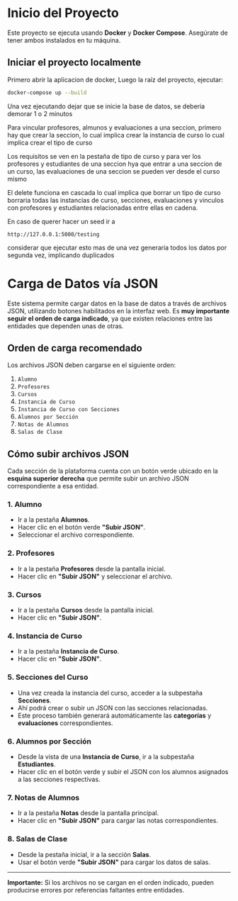 # Inicio del Proyecto

Este proyecto se ejecuta usando **Docker** y **Docker Compose**. Asegúrate de tener ambos instalados en tu máquina.

## Iniciar el proyecto localmente

Primero abrir la aplicacion de docker,
Luego la raíz del proyecto, ejecutar:

```bash
docker-compose up --build
```
Una vez ejecutando dejar que se inicie la base de datos, se deberia demorar 1 o 2 minutos

Para vincular profesores, almunos y evaluaciones a una seccion, primero hay que crear la seccion, lo cual implica crear la instancia de curso lo cual implica crear el tipo de curso

Los requisitos se ven en la pestaña de tipo de curso y para ver los profesores y estudiantes de una seccion hya que entrar a una seccion de un curso,
las evaluaciones de una seccion se pueden ver desde el curso mismo

El delete funciona en cascada lo cual implica que borrar un tipo de curso borraria todas las instancias de curso, secciones, evaluaciones y vinculos con profesores y estudiantes relacionadas entre ellas en cadena.

En caso de querer hacer un seed ir a 
```
http://127.0.0.1:5000/testing
```
considerar que ejecutar esto mas de una vez generaria todos los datos por segunda vez, implicando duplicados

# Carga de Datos vía JSON

Este sistema permite cargar datos en la base de datos a través de archivos JSON, utilizando botones habilitados en la interfaz web. Es **muy importante seguir el orden de carga indicado**, ya que existen relaciones entre las entidades que dependen unas de otras.

## Orden de carga recomendado

Los archivos JSON deben cargarse en el siguiente orden:

1. `Alumno`
2. `Profesores`
3. `Cursos`
4. `Instancia de Curso`
5. `Instancia de Curso con Secciones`
6. `Alumnos por Sección`
7. `Notas de Alumnos`
8. `Salas de Clase`

## Cómo subir archivos JSON

Cada sección de la plataforma cuenta con un botón verde ubicado en la **esquina superior derecha** que permite subir un archivo JSON correspondiente a esa entidad.

### 1. Alumno
- Ir a la pestaña **Alumnos**.
- Hacer clic en el botón verde **"Subir JSON"**.
- Seleccionar el archivo correspondiente.

### 2. Profesores
- Ir a la pestaña **Profesores** desde la pantalla inicial.
- Hacer clic en **"Subir JSON"** y seleccionar el archivo.

### 3. Cursos
- Ir a la pestaña **Cursos** desde la pantalla inicial.
- Hacer clic en **"Subir JSON"**.

### 4. Instancia de Curso
- Ir a la pestaña **Instancia de Curso**.
- Hacer clic en **"Subir JSON"**.

### 5. Secciones del Curso
- Una vez creada la instancia del curso, acceder a la subpestaña **Secciones**.
- Ahí podrá crear o subir un JSON con las secciones relacionadas.
- Este proceso también generará automáticamente las **categorías** y **evaluaciones** correspondientes.

### 6. Alumnos por Sección
- Desde la vista de una **Instancia de Curso**, ir a la subpestaña **Estudiantes**.
- Hacer clic en el botón verde y subir el JSON con los alumnos asignados a las secciones respectivas.

### 7. Notas de Alumnos
- Ir a la pestaña **Notas** desde la pantalla principal.
- Hacer clic en **"Subir JSON"** para cargar las notas correspondientes.

### 8. Salas de Clase
- Desde la pestaña inicial, ir a la sección **Salas**.
- Usar el botón verde **"Subir JSON"** para cargar los datos de salas.

---
**Importante:** Si los archivos no se cargan en el orden indicado, pueden producirse errores por referencias faltantes entre entidades.

